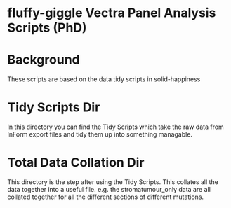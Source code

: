 # fluffy-giggle Vectra Panel Analysis Scripts (PhD)

# Background
These scripts are based on the data tidy scripts in solid-happiness

# Tidy Scripts Dir
In this directory you can find the Tidy Scripts which take the raw data from InForm export files and tidy them up into something managable.

# Total Data Collation Dir
This directory is the step after using the Tidy Scripts. This collates all the data together into a useful file. e.g. the stromatumour_only data are all collated together for all the different sections of different mutations.

